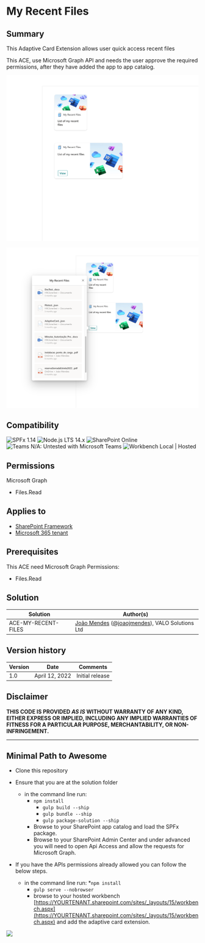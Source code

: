 # My Recent Files

## Summary

This Adaptive Card Extension allows user quick access recent files

This ACE, use Microsoft Graph API and needs the user approve the required permissions, after they have added the app to app catalog.

![ace-my-recent-files](./src/assets/my-recent-files01.png)

![ace-my-recent-files](./src/assets/my-recent-files02.png)

## Compatibility

![SPFx 1.14](https://img.shields.io/badge/SPFx-1.13.1-green.svg)
![Node.js LTS 14.x](https://img.shields.io/badge/Node.js-LTS%2014.x-green.svg)
![SharePoint Online](https://img.shields.io/badge/SharePoint-Online-yellow.svg)
![Teams N/A: Untested with Microsoft Teams](https://img.shields.io/badge/Teams-N%2FA-lightgrey.svg "Untested with Microsoft Teams")
![Workbench Local | Hosted](https://img.shields.io/badge/Workbench-Local%20%7C%20Hosted-green.svg)

## Permissions

Microsoft Graph

- Files.Read

## Applies to

- [SharePoint Framework](https://docs.microsoft.com/sharepoint/dev/spfx/sharepoint-framework-overview)
- [Microsoft 365 tenant](https://docs.microsoft.com/sharepoint/dev/spfx/set-up-your-development-environment)

## Prerequisites

This ACE need Microsoft Graph Permissions:

- Files.Read

## Solution

| Solution             | Author(s)                                                                                                      |
| -------------------- | -------------------------------------------------------------------------------------------------------------- |
| ACE-MY-RECENT-FILES | [João Mendes](https://github.com/joaojmendes) ([@joaojmendes](https://twitter.com/joaojmendes)), VALO Solutions Ltd |

## Version history

| Version | Date              | Comments        |
| ------- | ----------------- | --------------- |
| 1.0     | April 12, 2022 | Initial release |

## Disclaimer

**THIS CODE IS PROVIDED *AS IS* WITHOUT WARRANTY OF ANY KIND, EITHER EXPRESS OR IMPLIED, INCLUDING ANY IMPLIED WARRANTIES OF FITNESS FOR A PARTICULAR PURPOSE, MERCHANTABILITY, OR NON-INFRINGEMENT.**

---

## Minimal Path to Awesome

- Clone this repository
- Ensure that you are at the solution folder

  - in the command line run:
    - `npm install`
      - `gulp build --ship`
      - `gulp bundle --ship`
      - `gulp package-solution --ship`
    - Browse to your SharePoint app catalog and load the SPFx package.
    - Browse to your SharePoint Admin Center and under advanced you will need to open Api Access and allow the requests for Microsoft Graph.
- If you have the APIs permissions already allowed you can follow the below steps.

  - in the command line run:
    *`npm install`
    - `gulp serve --nobrowser`
    - browse to your hosted workbench [https://YOURTENANT.sharepoint.com/sites/_layouts/15/workbench.aspx](https://YOURTENANT.sharepoint.com/sites/_layouts/15/workbench.aspx) and add the adaptive card extension.

<img src="https://pnptelemetry.azurewebsites.net/sp-dev-fx-aces/samples/ImageCard-my-recent-files" />
